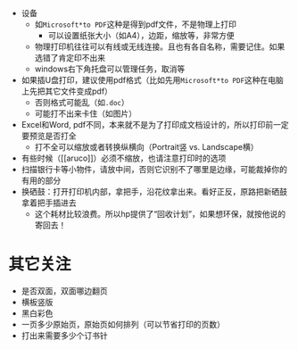 - 设备
  - 如`Microsoft*to PDF`这种是得到pdf文件，不是物理上打印
    - 可以设置纸张大小（如A4），边距，缩放等，非常方便
  - 物理打印机往往可以有线或无线连接。且也有各自名称，需要记住。如果选错了肯定印不出来
  - windows右下角托盘可以管理任务，取消等
- 如果插U盘打印，建议使用pdf格式（比如先用`Microsoft*to PDF`这种在电脑上先把其它文件变成pdf）
  - 否则格式可能乱（如`.doc`）
  - 可能打不出来卡住（如图片）
- Excel和Word, pdf不同，本来就不是为了打印成文档设计的，所以打印前一定要预览是否打全
  - 打不全可以缩放或者转换纵横向（Portrait竖 vs. Landscape横）
- 有些时候（[[aruco]]）必须不缩放，也请注意打印时的选项
- 扫描银行卡等小物件，请放中间，否则它识别不了哪里是边缘，可能裁掉你的有用的部分
- 换硒鼓：打开打印机内部，拿把手，沿花纹拿出来。看好正反，原路把新硒鼓拿着把手插进去
  - 这个耗材比较浪费。所以hp提供了“回收计划”，如果想环保，就按他说的寄回去！
# 其它关注
- 是否双面，双面哪边翻页
- 横板竖版
- 黑白彩色
- 一页多少原始页，原始页如何排列（可以节省打印的页数）
- 打出来需要多少个订书针